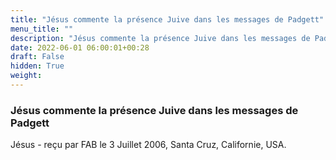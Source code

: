 ```yaml
---
title: "Jésus commente la présence Juive dans les messages de Padgett"
menu_title: ""
description: "Jésus commente la présence Juive dans les messages de Padgett"
date: 2022-06-01 06:00:01+00:28
draft: False
hidden: True
weight:
---
```

### Jésus commente la présence Juive dans les messages de Padgett

Jésus - reçu par FAB le 3 Juillet 2006, Santa Cruz, Californie, USA.



